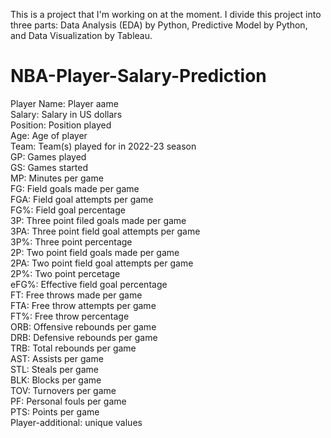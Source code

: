 This is a project that I'm working on at the moment. I divide this project into three parts: Data Analysis (EDA) by Python, Predictive Model by Python, and Data Visualization by Tableau. <br>


# NBA-Player-Salary-Prediction
Player Name: Player aame <br>
Salary: Salary in US dollars <br>
Position: Position played <br>
Age: Age of player <br>
Team: Team(s) played for in 2022-23 season <br>
GP: Games played <br>
GS: Games started <br>
MP: Minutes per game <br>
FG: Field goals made per game <br>
FGA: Field goal attempts per game <br>
FG%: Field goal percentage <br>
3P: Three point filed goals made per game <br>
3PA: Three point field goal attempts per game <br>
3P%: Three point percentage <br>
2P: Two point field goals made per game <br>
2PA: Two point field goal attempts per game <br>
2P%: Two point percetage <br>
eFG%: Effective field goal percentage <br>
FT: Free throws made per game <br>
FTA: Free throw attempts per game <br>
FT%: Free throw percentage <br>
ORB: Offensive rebounds per game <br>
DRB: Defensive rebounds per game <br>
TRB: Total rebounds per game <br>
AST: Assists per game <br>
STL: Steals per game <br>
BLK: Blocks per game <br>
TOV: Turnovers per game <br>
PF: Personal fouls per game <br> 
PTS: Points per game <br>
Player-additional: unique values <br>
